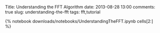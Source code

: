 Title: Understanding the FFT Algorithm
date: 2013-08-28 13:00
comments: true
slug: understanding-the-fft
tags: fft,tutorial

{% notebook downloads/notebooks/UnderstandingTheFFT.ipynb cells[2:] %}